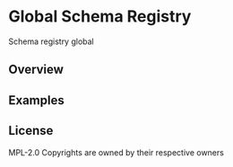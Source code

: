 # Global Schema Registry

Schema registry global


## Overview

## Examples

## License
MPL-2.0
Copyrights are owned by their respective owners
